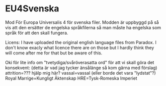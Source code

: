 EU4Svenska
==========

Mod För Europa Universalis 4 för svenska filer.
Modden är uppbyggd på så vis att den ersätter de engelska språkfilerna så man måste ha engelska som språk för att den skall fungera.

Licens: I have uploaded the original english language files from Paradox. I don't know exacly what licence there are on those but I hardly think they will come after me for that but be aware of this.

Oki för lite info om "tvetydiga/svåröverasatta ord" för att vi skall göra det konsekvent:
(detta är vad jag tycker änsålänge så kom gärna med förslag)
attrition=??? hjälp mig här?
vassal=vassal (eller borde det vara "lydstat"?)
Royal Marrige=Kungligt Äktenskap
HRE=Tysk-Romeska Imperiet
